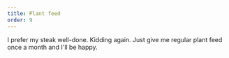 ```yaml
---
title: Plant feed
order: 9
---
```



I prefer my steak well-done. Kidding again. Just give me regular plant feed once a month and I'll be happy.